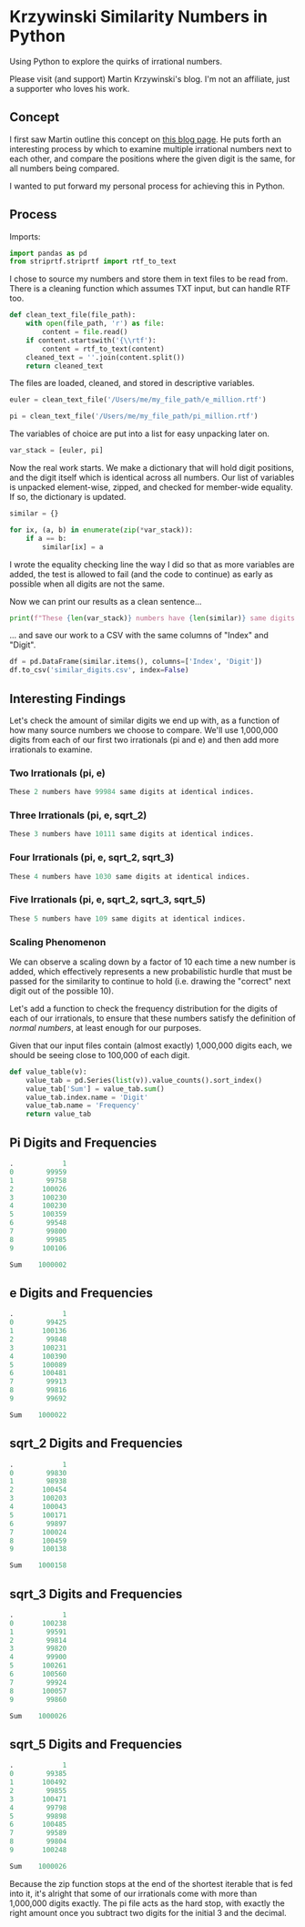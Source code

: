 # Krzywinski Similarity Numbers in Python

Using Python to explore the quirks of irrational numbers.

Please visit (and support) Martin Krzywinski's blog. I'm not an affiliate, just a supporter who loves his work.

## Concept

I first saw Martin outline this concept on [this blog page](https://mk.bcgsc.ca/pi/art/accidental-similarity/method.mhtml#l2home). He puts forth an interesting process by which to examine multiple irrational numbers next to each other, and compare the positions where the given digit is the same, for all numbers being compared.

I wanted to put forward my personal process for achieving this in Python.

## Process

Imports:

```python
import pandas as pd
from striprtf.striprtf import rtf_to_text
```

I chose to source my numbers and store them in text files to be read from. There is a cleaning function which assumes TXT input, but can handle RTF too.

```python
def clean_text_file(file_path):
    with open(file_path, 'r') as file:
        content = file.read()
    if content.startswith('{\\rtf'):
        content = rtf_to_text(content)
    cleaned_text = ''.join(content.split())
    return cleaned_text
```

The files are loaded, cleaned, and stored in descriptive variables.
```python
euler = clean_text_file('/Users/me/my_file_path/e_million.rtf')

pi = clean_text_file('/Users/me/my_file_path/pi_million.rtf')
```

The variables of choice are put into a list for easy unpacking later on.

```python
var_stack = [euler, pi]
```

Now the real work starts. We make a dictionary that will hold digit positions, and the digit itself which is identical across all numbers. Our list of variables is unpacked element-wise, zipped, and checked for member-wide equality. If so, the dictionary is updated.

```python
similar = {}

for ix, (a, b) in enumerate(zip(*var_stack)):
    if a == b:
        similar[ix] = a
```

I wrote the equality checking line the way I did so that as more variables are added, the test is allowed to fail (and the code to continue) as early as possible when all digits are not the same.

Now we can print our results as a clean sentence...

```python
print(f"These {len(var_stack)} numbers have {len(similar)} same digits at identical indices.")
```

... and save our work to a CSV with the same columns of "Index" and "Digit".

```python
df = pd.DataFrame(similar.items(), columns=['Index', 'Digit'])
df.to_csv('similar_digits.csv', index=False)
```

## Interesting Findings

Let's check the amount of similar digits we end up with, as a function of how many source numbers we choose to compare. We'll use 1,000,000 digits from each of our first two irrationals (pi and e) and then add more irrationals to examine.

### Two Irrationals (pi, e)

```python
These 2 numbers have 99984 same digits at identical indices.
```

### Three Irrationals (pi, e, sqrt_2)

```python
These 3 numbers have 10111 same digits at identical indices.
```

### Four Irrationals (pi, e, sqrt_2, sqrt_3)

```python
These 4 numbers have 1030 same digits at identical indices.
```

### Five Irrationals (pi, e, sqrt_2, sqrt_3, sqrt_5)

```python
These 5 numbers have 109 same digits at identical indices.
```

### Scaling Phenomenon
We can observe a scaling down by a factor of 10 each time a new number is added, which effectively represents a new probabilistic hurdle that must be passed for the similarity to continue to hold (i.e. drawing the "correct" next digit out of the possible 10).

Let's add a function to check the frequency distribution for the digits of each of our irrationals, to ensure that these numbers satisfy the definition of *normal numbers*, at least enough for our purposes.

Given that our input files contain (almost exactly) 1,000,000 digits each, we should be seeing close to 100,000 of each digit.

```python
def value_table(v):
    value_tab = pd.Series(list(v)).value_counts().sort_index()
    value_tab['Sum'] = value_tab.sum()
    value_tab.index.name = 'Digit'
    value_tab.name = 'Frequency'
    return value_tab
```
## Pi Digits and Frequencies
```python
.            1
0        99959
1        99758
2       100026
3       100230
4       100230
5       100359
6        99548
7        99800
8        99985
9       100106

Sum    1000002
```

## e Digits and Frequencies
```python
.            1
0        99425
1       100136
2        99848
3       100231
4       100390
5       100089
6       100481
7        99913
8        99816
9        99692

Sum    1000022
```

## sqrt_2 Digits and Frequencies
```python
.            1
0        99830
1        98938
2       100454
3       100203
4       100043
5       100171
6        99897
7       100024
8       100459
9       100138

Sum    1000158
```

## sqrt_3 Digits and Frequencies
```python
.            1
0       100238
1        99591
2        99814
3        99820
4        99900
5       100261
6       100560
7        99924
8       100057
9        99860

Sum    1000026
```

## sqrt_5 Digits and Frequencies
```python
.            1
0        99385
1       100492
2        99855
3       100471
4        99798
5        99898
6       100485
7        99589
8        99804
9       100248

Sum    1000026
```

Because the zip function stops at the end of the shortest iterable that is fed into it, it's alright that some of our irrationals come with more than 1,000,000 digits exactly. The pi file acts as the hard stop, with exactly the right amount once you subtract two digits for the initial 3 and the decimal.